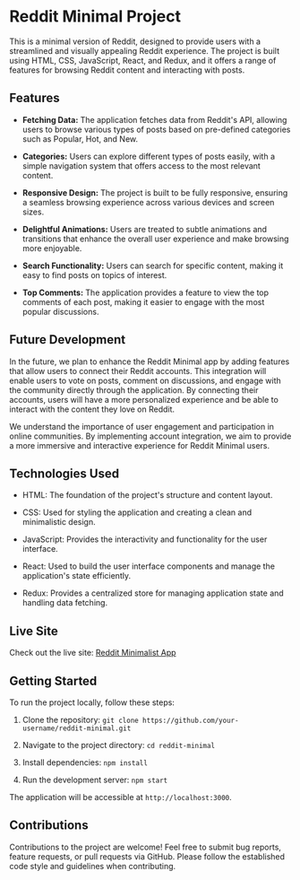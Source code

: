 # Reddit Minimal Project

This is a minimal version of Reddit, designed to provide users with a streamlined and visually appealing Reddit experience. The project is built using HTML, CSS, JavaScript, React, and Redux, and it offers a range of features for browsing Reddit content and interacting with posts.

## Features

- **Fetching Data:** The application fetches data from Reddit's API, allowing users to browse various types of posts based on pre-defined categories such as Popular, Hot, and New.

- **Categories:** Users can explore different types of posts easily, with a simple navigation system that offers access to the most relevant content.

- **Responsive Design:** The project is built to be fully responsive, ensuring a seamless browsing experience across various devices and screen sizes.

- **Delightful Animations:** Users are treated to subtle animations and transitions that enhance the overall user experience and make browsing more enjoyable.

- **Search Functionality:** Users can search for specific content, making it easy to find posts on topics of interest.

- **Top Comments:** The application provides a feature to view the top comments of each post, making it easier to engage with the most popular discussions.

## Future Development

In the future, we plan to enhance the Reddit Minimal app by adding features that allow users to connect their Reddit accounts. This integration will enable users to vote on posts, comment on discussions, and engage with the community directly through the application. By connecting their accounts, users will have a more personalized experience and be able to interact with the content they love on Reddit.

We understand the importance of user engagement and participation in online communities. By implementing account integration, we aim to provide a more immersive and interactive experience for Reddit Minimal users.

## Technologies Used

- HTML: The foundation of the project's structure and content layout.

- CSS: Used for styling the application and creating a clean and minimalistic design.

- JavaScript: Provides the interactivity and functionality for the user interface.

- React: Used to build the user interface components and manage the application's state efficiently.

- Redux: Provides a centralized store for managing application state and handling data fetching.


## Live Site

Check out the live site: [Reddit Minimalist App](https://reddit-minimalist-app.netlify.app/)

## Getting Started

To run the project locally, follow these steps:

1. Clone the repository: `git clone https://github.com/your-username/reddit-minimal.git`

2. Navigate to the project directory: `cd reddit-minimal`

3. Install dependencies: `npm install`

4. Run the development server: `npm start`

The application will be accessible at `http://localhost:3000`.

## Contributions

Contributions to the project are welcome! Feel free to submit bug reports, feature requests, or pull requests via GitHub. Please follow the established code style and guidelines when contributing.



